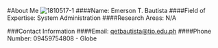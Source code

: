 #About Me
![1810517-1](htpps://user-images.githubusercontent.com/75476322/101271683-22154580-37c0-11eb-8d95-e9b9719715aa.jpg)
####Name: Emerson T. Bautista
####Field of Expertise: System Administration
####Research Areas: N/A

###Contact Information
####Email: qetbautista@tip.edu.ph
####Phone Number: 09459754808 - Globe

